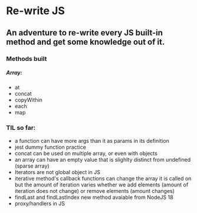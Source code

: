# Re-write JS

## An adventure to re-write every JS built-in method and get some knowledge out of it.

### Methods built
##### Array:
- at
- concat
- copyWithin
- each
- map

### TIL so far:
- a function can have more args than it as params in its definition
- jest dummy function practice
- concat can be used on multiple array, or even with objects
- an array can have an empty value that is slighlty distinct from undefined (sparse array)
- Iterators are not global object in JS
- iterative method's callback functions can change the array it is called on but the amount of iteration varies whether we add elements (amount of iteration does not change) or remove elements (amount changes)
- findLast and findLastIndex new method avaiable from NodeJS 18
- proxy/handlers in JS